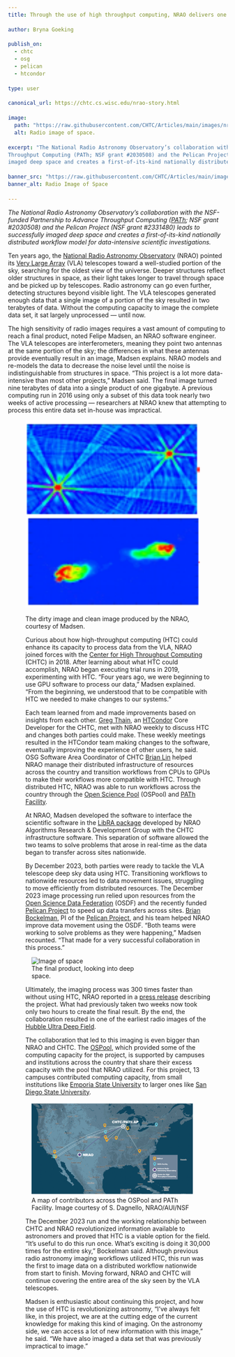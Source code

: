 ```yaml
---
title: Through the use of high throughput computing, NRAO delivers one of the deepest radio images of space

author: Bryna Goeking

publish_on:
  - chtc
  - osg
  - pelican
  - htcondor
  
type: user

canonical_url: https://chtc.cs.wisc.edu/nrao-story.html

image:
  path: "https://raw.githubusercontent.com/CHTC/Articles/main/images/nrao-vla.png"
  alt: Radio image of space.
  
excerpt: "The National Radio Astronomy Observatory’s collaboration with the NSF-funded Partnership to Advance 
Throughput Computing (PATh; NSF grant #2030508) and the Pelican Project (NSF grant #2331480) leads to successfully
imaged deep space and creates a first-of-its-kind nationally distributed workflow model for data-intensive scientific investigations."

banner_src: "https://raw.githubusercontent.com/CHTC/Articles/main/images/nrao-vla.png"
banner_alt: Radio Image of Space

---
```


*The National Radio Astronomy Observatory’s collaboration with the NSF-funded Partnership to Advance Throughput Computing ([PATh](https://path-cc.io/); NSF grant #2030508) and the Pelican Project (NSF grant #2331480)  leads to successfully imaged deep 
space and creates a first-of-its-kind nationally distributed workflow model for data-intensive scientific investigations.*

Ten years ago, the [National Radio Astronomy Observatory](https://public.nrao.edu/) (NRAO) pointed its [Very Large Array](https://public.nrao.edu/telescopes/vla/) (VLA) telescopes toward a well-studied portion of the sky, searching for the oldest
view of the universe. Deeper structures reflect older structures in space, as their light takes longer to travel through space 
and be picked up by telescopes. Radio astronomy can go even further, detecting structures beyond visible light. The VLA 
telescopes generated enough data that a single image of a portion of the sky resulted in two terabytes of data. Without the 
computing capacity to image the complete data set, it sat largely unprocessed — until now.  

The high sensitivity of radio images requires a vast amount of computing to reach a final product, noted Felipe Madsen, an 
NRAO software engineer. The VLA telescopes are interferometers, meaning they point two antennas at the same portion of the 
sky; the differences in what these antennas provide eventually result in an image, Madsen explains. NRAO models and re-models 
the data to decrease the noise level until the noise is indistinguishable from structures in space. “This project is a lot 
more data-intensive than most other projects,” Madsen said. The final image turned nine terabytes of data into a single 
product of one gigabyte. A previous computing run in 2016 using only a subset of this data took nearly two weeks of active 
processing — researchers at NRAO knew that attempting to process this entire data set in-house was impractical.

  <figure>
<p float="left">
  <img src="https://raw.githubusercontent.com/CHTC/Articles/main/images/nrao-dirty-image.png" alt="Unprocessed radio image, blue background with red spots." width="400" />
  <img src="https://raw.githubusercontent.com/CHTC/Articles/main/images/nrao-clean-image.png" alt="Processed radio image, blue background with red spots." width="400" /> 
  <figcaption class="figure-caption">The dirty image and clean image produced by the NRAO, courtesy of Madsen.<br/></figcaption>

Curious about how high-throughput computing (HTC) could enhance its capacity to process data from the VLA, NRAO joined 
forces with the [Center for High Throughput Computing](https://chtc.cs.wisc.edu/) (CHTC) in 2018. After learning about 
what HTC could accomplish, NRAO began executing trial runs in 2019, experimenting with HTC. “Four years ago, we were 
beginning to use GPU software to process our data,” Madsen explained. “From the beginning, we understood that to be 
compatible with HTC we needed to make changes to our systems.”

Each team learned from and made improvements based on insights from each other. [Greg Thain](https://www.cs.wisc.edu/staff/thain-gregory/), an [HTCondor](https://htcondor.org/) Core Developer for the CHTC, met with NRAO weekly to discuss HTC and changes both 
parties could make. These weekly meetings resulted in the HTCondor team making changes to the software, eventually 
improving the experience of other users, he said. OSG Software Area Coordinator of CHTC [Brian Lin](https://www.cs.wisc.edu/staff/lin-brian/) helped NRAO manage their distributed infrastructure of resources across the country and transition workflows 
from CPUs to GPUs to make their workflows more compatible with HTC. Through distributed HTC, NRAO was able to run 
workflows across the country through the [Open Science Pool](https://osg-htc.org/services/open_science_pool.html) 
(OSPool) and [PATh Facility](https://path-cc.io/facility/).

At NRAO, Madsen developed the software to interface the scientific software in the [LibRA package](https://github.com/ardg-nrao/libra) developed by NRAO Algorithms Research & Development Group with the CHTC infrastructure software. This separation 
of software allowed the two teams to solve problems that arose in real-time as the data began to transfer across sites nationwide.

By December 2023, both parties were ready to tackle the VLA telescope deep sky data using HTC. Transitioning workflows
to nationwide resources led to data movement issues, struggling to move efficiently from distributed resources. The 
December 2023 image processing run relied upon resources from the [Open Science Data Federation](https://osg-htc.org/services/osdf.html) (OSDF) and the recently funded [Pelican Project](https://chtc.cs.wisc.edu/the-pelican-project.html) to speed up data 
transfers across sites. [Brian Bockelman](https://morgridge.org/profile/brian-bockelman/), PI of the [Pelican Project](https://pelicanplatform.org/), and his team helped NRAO improve data movement using the OSDF. “Both teams were working 
to solve problems as they were happening,” Madsen recounted. “That made for a very successful collaboration in this process.”

 <figure class="figure float-end" style="margin-left: 1em; width: 250px;">
  <img src="https://raw.githubusercontent.com/CHTC/Articles/main/images/nrao-vla.png" class="figure-img img-fluid rounded" alt="Image of space" width="250px">
  <figcaption class="figure-caption">The final product, looking into deep space.<br/></figcaption>
</figure>

Ultimately, the imaging process was 300 times faster than without using HTC, NRAO reported in a [press release](https://public.nrao.edu/news/astronomers-study-the-universe-300-times-faster/) describing the project. What had 
previously taken two weeks now took only two hours to create the final result. By the end, the collaboration 
resulted in one of the earliest radio images of the [Hubble Ultra Deep Field](https://esahubble.org/images/heic0611b/).

The collaboration that led to this imaging is even bigger than NRAO and CHTC. The [OSPool](https://osg-htc.org/services/open_science_pool.html), which provided some of the computing capacity for the project, is supported 
by campuses and institutions across the country that share their excess capacity with the pool that NRAO utilized. 
For this project, 13 campuses contributed computing capacity, from small institutions like [Emporia State University](https://www.emporia.edu/) to larger ones like [San Diego State University](https://www.sdsu.edu/).

  <figure class="figure float-end" style="margin-left: 1em;">
  <img src='https://raw.githubusercontent.com/CHTC/Articles/main/images/nrao_chtc_collab_map.jpeg' class="figure-img img-fluid rounded" alt="Map of United States, line connecting 13 locations involved in data processing.">
  <figcaption class="figure-caption">A map of contributors across the OSPool and PATh Facility. Image courtesy of S. Dagnello, NRAO/AUI/NSF<br/></figcaption>
</figure>

The December 2023 run and the working relationship between CHTC and NRAO revolutionized information available to astronomers and proved that HTC is a viable option 
for the field. “It’s useful to do this run once. What’s exciting is doing it 30,000 times for the entire sky,” Bockelman said. Although previous radio astronomy 
imaging workflows utilized HTC, this run was the first to image data on a distributed workflow nationwide from start to finish. Moving forward, NRAO and CHTC will 
continue covering the entire area of the sky seen by the VLA telescopes.


Madsen is enthusiastic about continuing this project, and how the use of HTC is revolutionizing astronomy, “I’ve always felt like, in this project, we are at the 
cutting edge of the current knowledge for making this kind of imaging. On the astronomy side, we can access a lot of new information with this image,” he said. 
“We have also imaged a data set that was previously impractical to image.”
